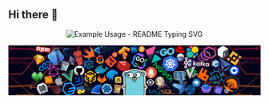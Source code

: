 ## Hi there 👋

<!--
**LeonardoT-V/LeonardoT-V** is a ✨ _special_ ✨ repository because its `README.md` (this file) appears on your GitHub profile.

Here are some ideas to get you started:

- 🔭 I’m currently working on ...
- 🌱 I’m currently learning ...
- 👯 I’m looking to collaborate on ...
- 🤔 I’m looking for help with ...
- 💬 Ask me about ...
- 📫 How to reach me: ...
- 😄 Pronouns: ...
- ⚡ Fun fact: ...
-->

<!-- markdownlint-disable MD033 MD041 -->
<p align="center">
  <img src="https://readme-typing-svg.demolab.com?font=Fira+Code&weight=600&size=32&duration=3000&pause=1000&color=49F7B8&center=true&vCenter=true&multiline=true&repeat=true&width=435&height=140&lines=FrontEnd;Backend" alt="Example Usage - README Typing SVG">
</p>
<!-- markdownlint-enable MD033 -->

![hola](/img-banner.webp)

